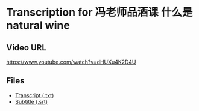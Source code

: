 # Transcription for 冯老师品酒课   什么是natural wine
## Video URL
https://www.youtube.com/watch?v=dHUXu4K2D4U
 
## Files
- [Transcript (.txt)](./transcript.txt)
- [Subtitle (.srt)](./transcript.srt)
